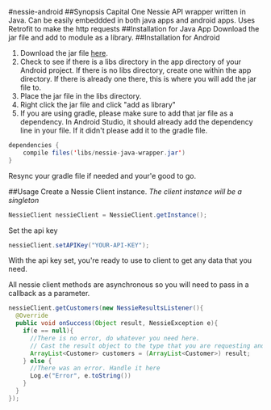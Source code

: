#nessie-android
##Synopsis
Capital One Nessie API wrapper written in Java.
Can be easily embeddded in both java apps and android apps. Uses Retrofit to make the http requests
##Installation for Java App
Download the jar file and add to module as a library.
##Installation for Android
1. Download the jar file [here](https://github.com/reid-harrison/nessie-android-wrapper/blob/master/dist/nessie-android-wrapper-1.0.jar).
2. Check to see if there is a libs directory in the app directory of your Android project. If there is no libs directory, create one within the app directory. If there is already one there, this is where you will add the jar file to.
3. Place the jar file in the libs directory.
4. Right click the jar file and click "add as library"
5. If you are using gradle, please make sure to add that jar file as a dependency. In Android Studio, it should already add the dependency line in your file. If it didn't please add it to the gradle file.

```java
dependencies {
    compile files('libs/nessie-java-wrapper.jar')
}
```
Resync your gradle file if needed and your'e good to go.

##Usage
Create a Nessie Client instance. *The client instance will be a singleton*
```java
NessieClient nessieClient = NessieClient.getInstance();
```
Set the api key
```java
nessieClient.setAPIKey("YOUR-API-KEY");
```
With the api key set, you're ready to use to client to get any data that you need.

All nessie client methods are asynchronous so you will need to pass in a callback as a parameter.
```java
nessieClient.getCustomers(new NessieResultsListener(){
  @Override
  public void onSuccess(Object result, NessieException e){
    if(e == null){
      //There is no error, do whatever you need here.
      // Cast the result object to the type that you are requesting and you are good to go
      ArrayList<Customer> customers = (ArrayList<Customer>) result;
    } else {
      //There was an error. Handle it here
      Log.e("Error", e.toString())
    }
  }
});
```
